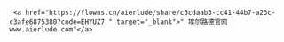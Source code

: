 <!DOCTYPE html>
<html>
   <head>
       <title>"埃尔路德"</title>
       <meta charset="utf-8">

   </head>
   <body>
      
     <a href="https://flowus.cn/aierlude/share/c3cdaab3-cc41-44b7-a23c-c3afe6875380?code=EHYUZ7 " target="_blank">" 埃尔路德官网www.aierlude.com"</a>
      
   </body>
 </html>
